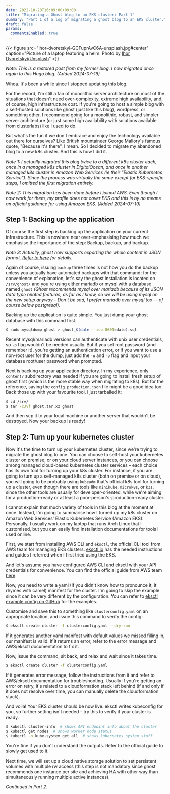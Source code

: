 ```yaml
---
date: 2022-10-20T16:09:00+09:00
title: "Migrating a Ghost blog to an EKS cluster: Part 1"
summary: "Part 1 of a log of migrating a ghost blog to an EKS cluster."
draft: false
params:
  commentsEnabled: true
---
```

{{< figure src="ihor-dvoretskyi-GCFuprAvC6A-unsplash.jpg#center" caption="Picture of a laptop featuring a helm. Photo by [Ihor Dvoretskyi](https://unsplash.com/@ihor_dvoretskyi)/[Unsplash](https://unsplash.com)" >}}

_Note: This is a restored post from my former blog. I now migrated once again to this Hugo blog. (Added 2024-07-19)_

Whoa. It's been a while since I stopped updating this blog.

For the record, I'm still a fan of monolithic server architecture on most of the situations that doesn't need over-complexity, extreme high availability, and, of course, high infrastructure cost. If you're going to host a simple blog with a self-hosted solutions like ghost (just like this blog), wordpress, or something other, I recommend going for a monolithic, robust, and simpler server architecture (or just some high availability with solutions available from clusterlabs) like I used to do.

But what's the fun if we don't embrace and enjoy the technology available out there for ourselves? Like British mountaineer George Mallory's famous quote, "Because it's there", I mean. So I decided to migrate my abandoned blog to a new k8s cluster. And this is how I did it.

_Note 1: I actually migrated this blog twice to a different k8s cluster each, once in a managed k8s cluster in DigitalOcean, and once in another managed k8s cluster in Amazon Web Services (ie their "Elastic Kubernetes Service"). Since the process was virtually the same except for EKS-specific steps, I omitted the first migration entirely._

_Note 2: This migration has been done before I joined AWS. Even though I now work for them, my profile does not cover EKS and this is by no means an official guidance for using Amazon EKS. (Added 2024-07-19)_

## Step 1: Backing up the application

Of course the first step is backing up the application on your current infrastructure. This is nowhere near over-emphasising how much we emphasise the importance of the step: Backup, backup, and backup.

_Note 3: Actually, ghost now supports exporting the whole content in JSON format. [Refer to here](https://ghost.org/docs/migration/ghost/) for details._

Again of course, issuing `backup` three times is not how you do the backup unless you actually have automated backups with that command; for the convenience of explanation, let's say the ghost installation is located on `/srv/ghost/` and you're using either mariadb or mysql with a database named `ghost` _(Ghost recommends mysql over mariadb because of its JSON data type related features, as far as I know, so we will be using mysql on the new setup anyway – Don't be sad, I prefer mariadb over mysql too -- of course below postgresql)_.

Backing up the application is quite simple. You just dump your ghost database with this command first. 

```bash
$ sudo mysqldump ghost > ghost_$(date --iso-8601=date).sql
```

Recent mysql/mariadb versions can authenticate with unix user credentials, so `-p` flag wouldn't be needed usually. But if you set root password (and remember it), you're getting an authentication error, or if you want to use a non-root user for the dump, just add the `-u` and `-p` flag and input your database root/user password when prompted.

Next is backing up your application directory. In my experience, only `content/` subdirectory was needed if you are going to install fresh setup of ghost first (which is the more stable way when migrating to k8s). But for the reference, saving the `config.production.json` file might be a good idea too. Back those up with your favourite tool. I just tarballed it:

```bash
$ cd /srv/
$ tar -cJvf ghost.tar.xz ghost
```

And then scp it to your local machine or another server that wouldn't be destroyed. Now your backup is ready!

## Step 2: Turn up your kubernetes cluster

Now it's the time to turn up your kubernetes cluster, since we're trying to migrate the ghost blog to one. You can choose to self-host your kubernetes cluster on premise, or on your cloud server instances, or you can choose among managed cloud-based kubernetes cluster services – each choice has its own tool for turning up your k8s cluster. For instance, if you are going to turn up a self-managed k8s cluster (both on premise or on cloud), you will going to be probably using `kubeadm` that's official k8s tool for turning up a cluster, even though there are tools like `minikube`, `microk8s`, or `k3s`, since the other tools are usually for developer-oriented, while we're aiming for a production-ready or at least a poor-person's-production-ready cluster.

I cannot explain that much variety of tools in this blog at the moment at once. Instead, I'm going to summarise how I turned up my k8s cluster on Amazon Web Services' Elastic Kubernetes Service (Amazon EKS). Personally, I usually work on my laptop that runs Arch Linux that I customised, but you can easily find installation documentations for tools I used online.

First, we start from installing AWS CLI and `eksctl`, the official CLI tool from AWS team for managing EKS clusters. [eksctl.io](https://eksctl.io) has the needed instructions and guides I referred when I first tried using the EKS.

And let's assume you have configured AWS CLI and eksctl with your API credentials for convenience. You can find the official guide from AWS team [here](https://docs.aws.amazon.com/cli/latest/userguide/cli-chap-configure.html).

Now, you need to write a yaml (If you didn't know how to pronounce it, it rhymes with camel) manifest for the cluster. I'm going to skip the example since it can be very different by the configuration. You can refer to [eksctl example config on GitHub](https://github.com/eksctl-io/eksctl/tree/main/examples) for the examples.

Customise and save this to something like `clusterconfig.yaml` on an appropriate location, and issue this command to verify the config:

```bash
$ eksctl create cluster -f clusterconfig.yaml --dry-run
```

If it generates another yaml manifest with default values we missed filling in, our manifest is valid. If it returns an error, refer to the error message and AWS/eksctl documentation to fix it.

Now, issue the command, sit back, and relax and wait since it takes time.

```bash
$ eksctl create cluster -f clusterconfig.yaml
```

If it generates error message, follow the instructions from it and refer to AWS/eksctl documentation for troubleshooting. Usually if you're getting an error on retry, it's related to a cloudformation stack left behind (if and only if it does not resolve over time, you can manually delete the cloudformation stack).

And voila! Your EKS cluster should be now live. eksctl writes kubeconfig for you, so further setting isn't needed – try this to verify if your cluster is ready.

```bash
$ kubectl cluster-info  # shows API endpoint info about the cluster
$ kubectl get nodes  # shows worker node status
$ kubectl -n kube-system get all  # shows kubernetes system stuff
```

You're fine if you don't understand the outputs. Refer to the official guide to slowly get used to it.

Next time, we will set up a cloud native storage solution to set persistent volumes with multiple rw access (this step is not mandatory since ghost recommends one instance per site and achieving HA with other way than simultaneously running multiple active instances).

_Continued in Part 2._
